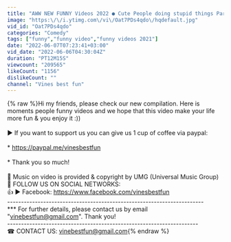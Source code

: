 ```yaml
---
title: "AWW NEW FUNNY Videos 2022 ● Cute People doing stupid things Part 19"
image: "https:\/\/i.ytimg.com\/vi\/Oat7PDs4qdo\/hqdefault.jpg"
vid_id: "Oat7PDs4qdo"
categories: "Comedy"
tags: ["funny","funny video","funny videos 2021"]
date: "2022-06-07T07:23:41+03:00"
vid_date: "2022-06-06T04:30:04Z"
duration: "PT12M15S"
viewcount: "209565"
likeCount: "1156"
dislikeCount: ""
channel: "Vines best fun"
---
```

{% raw %}Hi my friends, please check our new compilation. Here is moments people funny videos and we hope that this video make your life more fun &amp; you enjoy it :))<br /><br />► If you want to support us you can give us 1 cup of coffee via paypal:<br /><br />*  <a rel="nofollow" target="blank" href="https://paypal.me/vinesbestfun">https://paypal.me/vinesbestfun</a><br /><br />* Thank you so much!<br /><br />🔑 Music on video is provided &amp; copyright by UMG (Universal Music Group)<br />🌟 FOLLOW US ON SOCIAL NETWORKS:<br />👍 ► Facebook: <a rel="nofollow" target="blank" href="https://www.facebook.com/vinesbestfun">https://www.facebook.com/vinesbestfun</a><br />-----------------------------------------------------------------------<br />***  For further details, please contact us by email &quot;vinebestfun@gmail.com&quot;. Thank you!<br />---------------------------------------------------------------------<br />☎ CONTACT US: vinebestfun@gmail.com{% endraw %}
